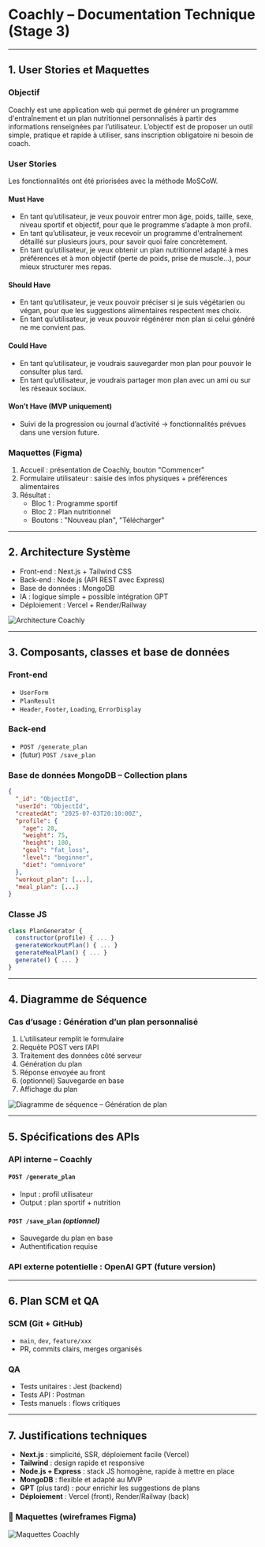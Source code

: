 # Coachly – Documentation Technique (Stage 3)

---

## 1. User Stories et Maquettes

### Objectif

Coachly est une application web qui permet de générer un programme d'entraînement et un plan nutritionnel personnalisés à partir des informations renseignées par l’utilisateur. L’objectif est de proposer un outil simple, pratique et rapide à utiliser, sans inscription obligatoire ni besoin de coach.

### User Stories

Les fonctionnalités ont été priorisées avec la méthode MoSCoW.

#### Must Have
- En tant qu’utilisateur, je veux pouvoir entrer mon âge, poids, taille, sexe, niveau sportif et objectif, pour que le programme s’adapte à mon profil.
- En tant qu’utilisateur, je veux recevoir un programme d'entraînement détaillé sur plusieurs jours, pour savoir quoi faire concrètement.
- En tant qu’utilisateur, je veux obtenir un plan nutritionnel adapté à mes préférences et à mon objectif (perte de poids, prise de muscle...), pour mieux structurer mes repas.

#### Should Have
- En tant qu’utilisateur, je veux pouvoir préciser si je suis végétarien ou végan, pour que les suggestions alimentaires respectent mes choix.
- En tant qu’utilisateur, je veux pouvoir régénérer mon plan si celui généré ne me convient pas.

#### Could Have
- En tant qu’utilisateur, je voudrais sauvegarder mon plan pour pouvoir le consulter plus tard.
- En tant qu’utilisateur, je voudrais partager mon plan avec un ami ou sur les réseaux sociaux.

#### Won’t Have (MVP uniquement)
- Suivi de la progression ou journal d’activité → fonctionnalités prévues dans une version future.

### Maquettes (Figma)

1. Accueil : présentation de Coachly, bouton "Commencer"
2. Formulaire utilisateur : saisie des infos physiques + préférences alimentaires
3. Résultat :
   - Bloc 1 : Programme sportif
   - Bloc 2 : Plan nutritionnel
   - Boutons : "Nouveau plan", "Télécharger"

---

## 2. Architecture Système

- Front-end : Next.js + Tailwind CSS
- Back-end : Node.js (API REST avec Express)
- Base de données : MongoDB
- IA : logique simple + possible intégration GPT
- Déploiement : Vercel + Render/Railway

![Architecture Coachly](./image/Diagramme.png)

---

## 3. Composants, classes et base de données

### Front-end
- `UserForm`
- `PlanResult`
- `Header`, `Footer`, `Loading`, `ErrorDisplay`

### Back-end
- `POST /generate_plan`
- (futur) `POST /save_plan`

### Base de données MongoDB – Collection plans
```json
{
  "_id": "ObjectId",
  "userId": "ObjectId",
  "createdAt": "2025-07-03T20:10:00Z",
  "profile": {
    "age": 28,
    "weight": 75,
    "height": 180,
    "goal": "fat_loss",
    "level": "beginner",
    "diet": "omnivore"
  },
  "workout_plan": [...],
  "meal_plan": [...]
}
```

### Classe JS
```js
class PlanGenerator {
  constructor(profile) { ... }
  generateWorkoutPlan() { ... }
  generateMealPlan() { ... }
  generate() { ... }
}
```

---

## 4. Diagramme de Séquence

### Cas d’usage : Génération d’un plan personnalisé

1. L’utilisateur remplit le formulaire
2. Requête POST vers l’API
3. Traitement des données côté serveur
4. Génération du plan
5. Réponse envoyée au front
6. (optionnel) Sauvegarde en base
7. Affichage du plan

![Diagramme de séquence – Génération de plan](./image/coachly_sequence_diagram.png)

---

## 5. Spécifications des APIs

### API interne – Coachly

#### `POST /generate_plan`
- Input : profil utilisateur
- Output : plan sportif + nutrition

#### `POST /save_plan` *(optionnel)*
- Sauvegarde du plan en base
- Authentification requise

### API externe potentielle : OpenAI GPT (future version)

---

## 6. Plan SCM et QA

### SCM (Git + GitHub)
- `main`, `dev`, `feature/xxx`
- PR, commits clairs, merges organisés

### QA
- Tests unitaires : Jest (backend)
- Tests API : Postman
- Tests manuels : flows critiques

---

## 7. Justifications techniques

- **Next.js** : simplicité, SSR, déploiement facile (Vercel)
- **Tailwind** : design rapide et responsive
- **Node.js + Express** : stack JS homogène, rapide à mettre en place
- **MongoDB** : flexible et adapté au MVP
- **GPT** (plus tard) : pour enrichir les suggestions de plans
- **Déploiement** : Vercel (front), Render/Railway (back)


### 📱 Maquettes (wireframes Figma)

![Maquettes Coachly](./image/Coachly_Mockups.png)
